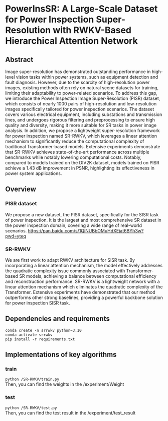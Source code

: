 # PowerInsSR: A Large-Scale Dataset for Power Inspection Super-Resolution with RWKV-Based Hierarchical Attention Network
## Abstract
Image super-resolution has demonstrated outstanding performance in high-level vision tasks within power systems, such as equipment detection and fault diagnosis. However, due to the scarcity of high-resolution power images, existing methods often rely on natural scene datasets for training, limiting their adaptability to power-related scenarios. To address this gap, we introduce the Power Inspection Image Super-Resolution (PISR) dataset, which consists of nearly 1000 pairs of high-resolution and low-resolution images specifically tailored for power inspection scenarios. The dataset covers various electrical equipment, including substations and transmission lines, and undergoes rigorous filtering and preprocessing to ensure high quality and diversity, making it more suitable for SR tasks in power image analysis. In addition, we propose a lightweight super-resolution framework for power inspection named SR-RWKV, which leverages a linear attention mechanism to significantly reduce the computational complexity of traditional Transformer-based models. Extensive experiments demonstrate that SR-RWKV achieves state-of-the-art performance across multiple benchmarks while notably lowering computational costs. Notably, compared to models trained on the DIV2K dataset, models trained on PISR achieve a 1.43 dB improvement in PSNR, highlighting its effectiveness in power system applications. 
## Overview
### PISR dataset
We propose a new dataset, the PISR dataset, specifically for the SISR task of power inspection. It is the largest and most comprehensive SR dataset in the power inspection domain, covering a wide range of real-world scenarios. https://pan.baidu.com/s/1QiNUBbOMuHdXEjat6BYh3w?pwd=yteq  
### SR-RWKV
We are first work to adapt RWKV architecture for SISR task. By incorporating a linear attention mechanism, the model effectively addresses the quadratic complexity issue commonly associated with Transformer-based SR models, achieving a balance between computational efficiency and reconstruction performance. SR-RWKV is a lightweight network with a linear attention mechanism which eliminates the quadratic complexity of the Transformer. Extensive experiments have demonstrated that our method outperforms other strong baselines, providing a powerful backbone solution for power inspection SISR task. 


## Dependencies and requirements
```
conda create -n srrwkv python=3.10
conda activate srrwkv
pip install -r requirements.txt
```
## Implementations of key algorithms
### train
`python /SR-RWKV/train.py`  
Then, you can find the weights in the /experiment/Weight  

### test
`python /SR-RWKV/test.py`  
Then, you can find the test result in the /experiment/test_result  
